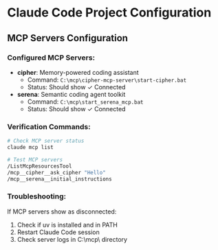 # Claude Code Project Configuration

## MCP Servers Configuration

### Configured MCP Servers:

- **cipher**: Memory-powered coding assistant
  - Command: `C:\mcp\cipher-mcp-server\start-cipher.bat`
  - Status: Should show ✓ Connected
- **serena**: Semantic coding agent toolkit
  - Command: `C:\mcp\start_serena_mcp.bat`
  - Status: Should show ✓ Connected

### Verification Commands:
```bash
# Check MCP server status
claude mcp list

# Test MCP servers
/ListMcpResourcesTool
/mcp__cipher__ask_cipher "Hello"
/mcp__serena__initial_instructions
```

### Troubleshooting:

If MCP servers show as disconnected:

1. Check if uv is installed and in PATH
2. Restart Claude Code session
3. Check server logs in C:\mcp\ directory
